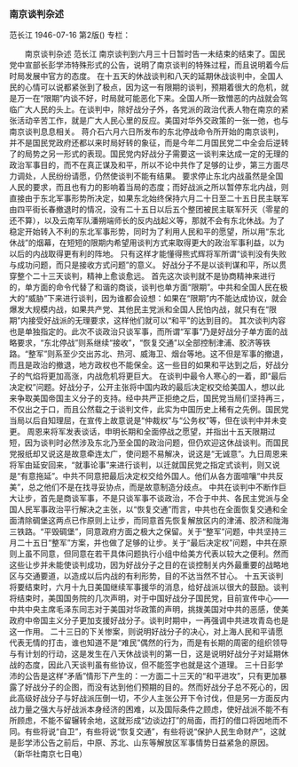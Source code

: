 ### 南京谈判杂述
范长江
1946-07-16
第2版()
专栏：

　　南京谈判杂述
    范长江
    南京谈判到六月三十日暂时告一未结束的结束了。国民党中宣部长彭学沛特殊形式的公告，说明了南京谈判的特殊过程，而且说明着今后时局发展中官方的态度。
    在十五天的休战谈判和八天的延期休战谈判中，全国人民的心情可以说都紧张到了极点，因为这一有限期的谈判，预期着很大的危机，就是万一在“限期”内谈不好，时局就可能恶化下来。全国人所一致憎恶的内战就会驾临广大人民的头上。在谈判中，除好战分子外，各党派的政治代表人物在南京的紧张活动辛苦工作，就是广大人民心里的反应。美国对华外交政策的一张一弛，也与南京谈判息息相关。
    蒋介石六月六日所发布的东北停战命令所开始的南京谈判，并不是国民党政府还都以来时局好转的象征，而是今年二月国民党二中全会后逆转了的局势之另一形式的表现。国民党内好战分子需要这一谈判来达成一定的无理的政治军事目的，而不在真正谋及和平，所以不论中共作了足够的让步，第三方面尽力调处，人民纷纷请愿，仍然使谈判不能有结果。
    要求停止东北内战虽然是全国人民的要求，而且也有力的影响着当局的态度；而好战派之所以暂停东北内战，则直接由于东北军事形势所决定，如果东北始终保持六月二十日至二十五日民主联军由四平街长春撤退时的情况，没有二十五日以后五个整团被民主联军歼灭（零星的还不算），以及云南军队潘朔端师长的反内战起义等，那就不会有东北休战。为了稳定开始转入不利的东北军事形势，同时为了利用人民和平的愿望，所以用“东北休战”的烟幕，在短短的限期内希望用谈判方式来取得更大的政治军事利益，以为以后的内战取得更有利的阵地。
    只有这样才能懂得熊式辉将军所谓“谈判没有失败与成功问题，而只是接收方式问题”的意义。
    好战分子不是以谈判谋和平，所以贯穿整个二十三天谈判，精神上愈谈愈远。
    首先这次谈判就不是协商精神来进行的，单方面的命令代替了和谐的商谈，谈判也单方面“限期”。中共和全国人民在极大的“威胁”下来进行谈判，因为谁都会设想：如果在“限期”内不能达成协议，就会爆发大规模内战，如果共产党、其他民主党派和全国人民怕内战，就只有在“限期”内接受好战派的无理要求，这样他们就可以“和平”的达到目的。
    其次谈判内容也是单独指定的。此次不谈政治只谈军事，而所谓“军事”乃是好战分子单方面的战略要求，“东北停战”则系继续“接收”，“恢复交通”以全部控制津浦、胶济等铁路。“整军”则系至少交出苏北、热河、威海卫、烟台等地。这不但是军事的撤退，而且是政治的撤退，地方政权也不能保全。这一些目的如果和平达到之后，好战分子的气焰将更加高涨，内战危机将更巨大。
    在谈判中最令人寒心的一着，即“最后决定权”问题。好战分子，公开主张将中国内政的最后决定权交给美国人，想以此来争取美国帝国主义分子的支持。经中共严正拒绝之后，国民党当局们坚持再三，不仅出之于口，而且公然载之于谈判文件，此实为中国历史上稀有之先例。国民党当局以后自知理屈，在宣传上故意说是“仲裁权”与“公务权”等，但在谈判中并未变更。
    周恩来将军发表谈话，申明长期和全面停战之愿望，并指出十五天限期过短，因为谈判时必然涉及东北乃至全国的政治问题，但仍欢迎这休战谈判。而国民党报纸却又说这是故意牵连太广，使问题不易解决，说这是“无诚意”。九日周恩来将军由延安回来，“就事论事”来进行谈判，以迁就国民党之指定式谈判，则又说是“有意拖延”。中共不同意把最后决定权交给外国人。他们从各方面喧嚷“中共反美”，总之他们不是在找寻妥协点，而是故意制造分歧点。
    中共在谈判中不断作巨大让步，首先是商谈军事，不是只谈军事不谈政治，不合于中共、各民主党派与全国人民军事政治平行解决之主张，以“恢复交通”而言，中共也在全面恢复交通和全面清除碉堡这两点已作原则上让步，而同意首先恢复解放区内的津浦、胶济和陇海三铁路。“平毁碉堡”，同意政府方面之极大之保留。关于“整军”问题，中共坚持三月二十五日“整军”方案，并也做了足够的让步。关于“最后决定权”问题，中共在原则上虽不同意，但同意在若干具体问题执行小组中给美方代表以较大之便利。然而这些让步并未能使谈判成功，因为好战分子之目的在谈控制关内外最重要的战略地区与交通要道，以造成以后内战的有利形势，目的不达当然不甘心。
    十五天谈判将要结束时，六月十九日美国继续军事援华的消息，给好战派以很大的鼓励。谈判将结束时，美国国务院的几次声明，对于中国好战分子国民党，目前宣传中心——中共中央主席毛泽东同志对于美国对华政策的声明，挑拨美国对中共的恶感，使美政府中帝国主义分子更加支援好战分子。谈判时期中，一再强调中共进攻青岛也是这一作用。
    二十三日的下关惨案，则说明好战分子的决心，对上海人民和平请愿代表无情的打击，谁也知道不是“难民”偶然的行为，而是有长期的周密的组织领导与有计划的行动，这是发生在八天休战谈判的第一日，这是说明好战分子对延期休战的态度，因此八天谈判虽有些协议，但不能签字也就是这个道理。
    三十日彭学沛的公告是这样“矛盾”情形下产生的：一方面二十三天的“和平进攻”，只有更加暴露了好战分子的企图，而没有达到他们预期的目的。然而好战分子总不死心的，因此高级好战分子与好战派压倒一切，不少人主张公开下令讨伐，但是另一方面反内战力量之强大与好战派本身经济的困难，以及国际条件之顾虑，使好战派不能不有所顾虑，不能不留辗转余地，这就形成“边谈边打”的局面，而打的借口将因地而不同。有些将说“自卫”，有些将说“恢复交通”，有些将说“保护人民生命财产”，这就是彭学沛公告之前后，中原、苏北、山东等解放区军事情势日益紧急的原因。
    （新华社南京七日电）
